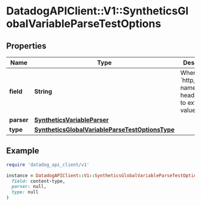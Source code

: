 # DatadogAPIClient::V1::SyntheticsGlobalVariableParseTestOptions

## Properties

| Name       | Type                                                                                                | Description                                                                           | Notes      |
| ---------- | --------------------------------------------------------------------------------------------------- | ------------------------------------------------------------------------------------- | ---------- |
| **field**  | **String**                                                                                          | When type is &#x60;http_header&#x60;, name of the header to use to extract the value. | [optional] |
| **parser** | [**SyntheticsVariableParser**](SyntheticsVariableParser.md)                                         |                                                                                       |            |
| **type**   | [**SyntheticsGlobalVariableParseTestOptionsType**](SyntheticsGlobalVariableParseTestOptionsType.md) |                                                                                       |            |

## Example

```ruby
require 'datadog_api_client/v1'

instance = DatadogAPIClient::V1::SyntheticsGlobalVariableParseTestOptions.new(
  field: content-type,
  parser: null,
  type: null
)
```
